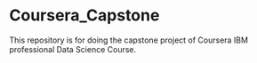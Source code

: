 # Coursera_Capstone
This repository is for doing the capstone project of Coursera IBM professional Data Science Course.
